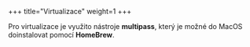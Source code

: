 +++
title="Virtualizace"
weight=1
+++

Pro virtualizace je využito nástroje __multipass__, který je možné do MacOS doinstalovat pomocí __HomeBrew__.